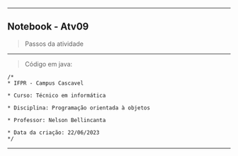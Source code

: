 <hr>

## Notebook - Atv09

> Passos da atividade

  <hr>

> Código em java:

```
/*
* IFPR - Campus Cascavel

* Curso: Técnico em informática

* Disciplina: Programação orientada à objetos

* Professor: Nelson Bellincanta

* Data da criação: 22/06/2023
*/
```
<hr>
